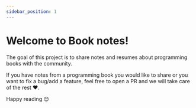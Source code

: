 ```yaml
---
sidebar_position: 1
---
```


# Welcome to **Book notes**!  

The goal of this project is to share notes and resumes about programming books with the community.  

If you have notes from a programming book you would like to share or you want to fix a bug/add a feature, feel free to open a PR and we will take care of the rest ❤️.  

Happy reading 😊
